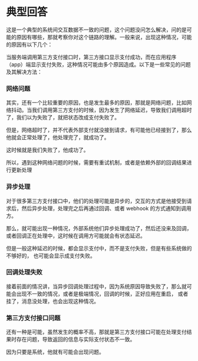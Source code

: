 # 典型回答


这是一个典型的系统间交互数据不一致的问题，这个问题没问怎么解决，问的是可能的原因有哪些，那就考察你对这个链路的理解。一般来说，出现这种情况，可能的原因有以下几个：



当服务端调用第三方支付接口时，第三方接口显示支付成功，而在应用程序（app）端显示支付失败，这种情况可能由多个原因造成。以下是一些常见的问题及其解决方法：



### **网络问题**


其实，还有一个比较重要的原因，也是发生最多的原因，那就是网络问题，比如网络抖动。当我们调用第三方支付的时候，因为发生了网络延迟，导致我们调用超时了，我们以为失败了，就把状态改成支付失败了。



但是，网络超时了，并不代表外部支付就没接到请求，有可能他已经接到了，那么他就会正常处理了，他处理完了，就成功了。



这时候就是我们失败了，他成功了。



所以，遇到这种网络问题的时候，需要有重试机制，或者是依赖外部的回调结果进行更新处理



### **异步处理**


对于很多第三方支付接口中，他们的处理可能是异步的，交互的方式是他接受到请求后，然后异步处理，处理完之后再通过回调、或者 webhook 的方式通知到调用方。



那么，就可能出现一种情况，外部系统他们异步处理成功了，然后还没来及回调，或者回调正在处理中，这时候在调用方可能就会有状态延迟。



但是一般这种延迟的时候，都会显示支付中，而不是支付失败，但是有些系统做的不够好的， 也可能会显示成支付失败。



### 回调处理失败


接着前面的情况讲，当异步回调处理过程中，因为系统原因导致失败了，那么就可能会出现不一致的情况，或者是极端情况，回调的时候，正好应用在重启， 或者挂了，消息没处理，也会出现这种情况。

### 
### **第三方支付接口问题**
还有一种是可能，虽然发生的概率不高，那就是第三方支付接口可能在处理支付结果时存在问题，导致返回的信息与实际支付状态不一致。



因为只要是系统，他就有可能会出现问题。


